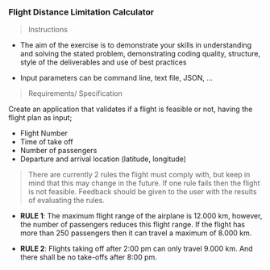 ### Flight Distance Limitation Calculator

> Instructions

* The aim of the exercise is to demonstrate your skills in understanding and solving the stated problem, demonstrating coding quality, structure, style of the deliverables and use of best practices

* Input parameters can be command line, text file, JSON, …

> Requirements/ Specification
> 
Create an application that validates if a flight is feasible or not, having the flight plan as input;
* Flight Number 
* Time of take off 
* Number of passengers 
* Departure and arrival location (latitude, longitude)

> There are currently 2 rules the flight must comply with, but keep in mind that this may change in the future. If one rule fails then the flight is not feasible. Feedback should be given to the user with the results of evaluating the rules.

* **RULE 1**:
The maximum flight range of the airplane is 12.000 km, however, the number of passengers reduces this flight range. If the flight has more than 250 passengers then it can travel a maximum of 8.000 km.

* **RULE 2**:
Flights taking off after 2:00 pm can only travel 9.000 km. And there shall be no take-offs after 8:00 pm.
